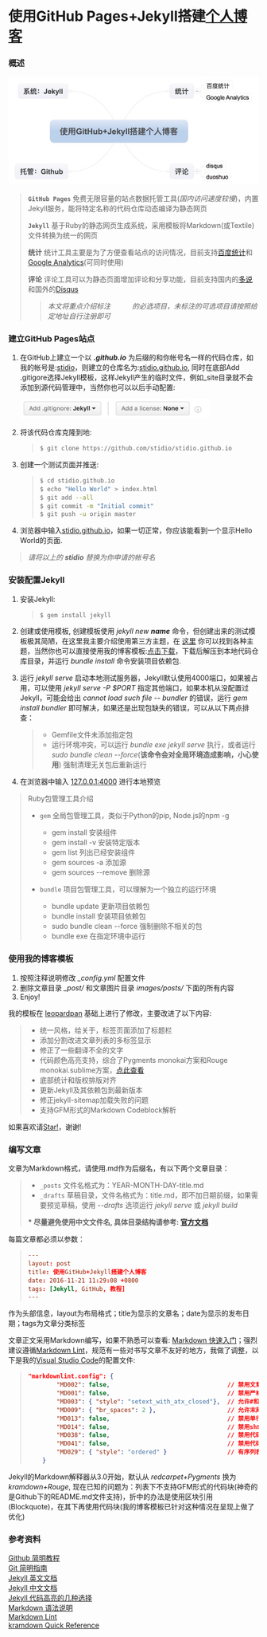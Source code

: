 使用GitHub Pages+Jekyll搭建[个人博客](https://stidio.github.io)
=======

### 概述 ###

![](/assets/build_blog_with_github_and_jekyll/01.jpg)

> **`GitHub Pages`** 免费无限容量的站点数据托管工具(*国内访问速度较慢*)，内置Jekyll服务，能将特定名称的代码仓库动态编译为静态网页
>
> **`Jekyll`** 基于Ruby的静态网页生成系统，采用模板将Markdown(或Textile)文件转换为统一的网页
>
> **统计** 统计工具主要是为了方便查看站点的访问情况，目前支持[百度统计](http://tongji.baidu.com)和[Google Analytics](http://www.google.com/analytics/)(可同时使用)
>
> **评论** 评论工具可以为静态页面增加评论和分享功能，目前支持国内的[多说](http://duoshuo.com)和国外的[Disqus](https://disqus.com)
>
> > *本文将重点介绍标注 `　　　` 的必选项目，未标注的可选项目请按照给定地址自行注册即可*

### 建立GitHub Pages站点 ###

1. 在GitHub上建立一个以 ***.github.io*** 为后缀的和你帐号名一样的代码仓库，如我的帐号是:[stidio](https://github.com/stidio)，则建立的仓库名为:[stidio.github.io](https://github.com/stidio/stidio.github.io), 同时在底部Add .gitigore选择Jekyll模板，这样Jekyll产生的临时文件，例如_site目录就不会添加到源代码管理中，当然你也可以以后手动配置:

    ![](/assets/build_blog_with_github_and_jekyll/02.jpg)

2. 将该代码仓库克隆到地:

    > ```sh
    > $ git clone https://github.com/stidio/stidio.github.io
    > ```

3. 创建一个测试页面并推送:

    > ```sh
    > $ cd stidio.github.io
    > $ echo "Hello World" > index.html
    > $ git add --all
    > $ git commit -m "Initial commit"
    > $ git push -u origin master
    > ```

4. 浏览器中输入[stidio.github.io](https://stidio.github.io)，如果一切正常，你应该能看到一个显示Hello World的页面.

> *请将以上的 __stidio__ 替换为你申请的帐号名*

### 安装配置Jekyll ###

1. 安装Jekyll:

    > ```sh
    > $ gem install jekyll
    > ```

2. 创建或使用模板, 创建模板使用 *jekyll new __name__* 命令，但创建出来的测试模板极其简陋，在这里我主要介绍使用第三方主题，在 [这里](http://jekyllthemes.org) 你可以找到各种主题，当然你也可以直接使用我的博客模板:[点击下载](https://github.com/stidio/stidio.github.io/archive/master.zip)，下载后解压到本地代码仓库目录，并运行 *bundle install* 命令安装项目依赖包.

3. 运行 *jekyll serve* 启动本地测试服务器，Jekyll默认使用4000端口，如果被占用，可以使用 *jekyll serve -P $PORT* 指定其他端口，如果本机从没配置过Jekyll，可能会给出 *cannot load such file -- bundler* 的错误，运行 *gem install bundler* 即可解决，如果还是出现包缺失的错误，可以从以下两点排查：

    > * Gemfile文件未添加指定包
    > * 运行环境冲突，可以运行 *bundle exe jekyll serve* 执行，或者运行 *sudo bundle clean --force*(**该命令会对全局环境造成影响，小心使用**) 强制清理无关包后重新运行

4. 在浏览器中输入 [127.0.0.1:4000](http://127.0.0.1:4000) 进行本地预览

> Ruby包管理工具介绍
>
> * `gem` 全局包管理工具，类似于Python的pip, Node.js的npm -g
>   * gem install               安装组件
>   * gem install -v            安装特定版本
>   * gem list                  列出已经安装组件
>   * gem sources -a            添加源
>   * gem sources --remove      删除源
>
> * `bundle` 项目包管理工具，可以理解为一个独立的运行环境
>   * bundle update             更新项目依赖包
>   * bundle install            安装项目依赖包
>   * sudo bundle clean --force 强制删除不相关的包
>   * bundle exe                在指定环境中运行

### 使用我的博客模板 ###

1. 按照注释说明修改 *_config.yml* 配置文件
2. 删除文章目录 *_post/* 和文章图片目录 *images/posts/* 下面的所有内容
3. Enjoy!

我的模板在 [leopardpan](https://github.com/leopardpan/leopardpan.github.io) 基础上进行了修改，主要改进了以下内容:

> * 统一风格，给关于，标签页面添加了标题栏
> * 添加分割改进文章列表的多标签显示
> * 修正了一些翻译不全的文字
> * 代码颜色高亮支持，综合了Pygments monokai方案和Rouge monokai.sublime方案，[点此查看](/css/code_style_monokai.css)
> * 底部统计和版权排版对齐
> * 更新Jekyll及其依赖包到最新版本
> * 修正jekyll-sitemap加载失败的问题
> * 支持GFM形式的Markdown Codeblock解析

如果喜欢请[Star!](https://github.com/stidio/stidio.github.io)，谢谢!

### 编写文章 ###

文章为Markdown格式，请使用.md作为后缀名，有以下两个文章目录：

> * `_posts` 文件名格式为：YEAR-MONTH-DAY-title.md
> * `_drafts` 草稿目录，文件名格式为：title.md，即不加日期前缀，如果需要预览草稿，使用 *\--drafts* 选项运行 *jekyll serve* 或 *jekyll build*
>
> **\* 尽量避免使用中文文件名, 具体目录结构请参考: [官方文档](http://jekyll.com.cn/docs/structure/)**

每篇文章都必须以参数：

> ```conf
> ---
> layout: post
> title: 使用GitHub+Jekyll搭建个人博客
> date: 2016-11-21 11:29:08 +0800
> tags: [Jekyll, GitHub, 教程]
> ---
> ```

作为头部信息，layout为布局格式；title为显示的文章名；date为显示的发布日期；tags为文章分类标签

文章正文采用Markdown编写，如果不熟悉可以查看: [Markdown 快速入门](http://wowubuntu.com/markdown/basic.html)；强烈建议遵循[Markdown Lint](https://github.com/DavidAnson/markdownlint/blob/master/doc/Rules.md)，规范有一些对书写文章不友好的地方，我做了调整，以下是我的[Visual Studio Code](https://code.visualstudio.com)的配置文件:

> ```json
> "markdownlint.config": {
>         "MD002": false,                                 // 禁用文章开头必须为H1标题栏
>         "MD001": false,                                 // 禁用严格的标题层级关系(H1->H2->H3...)
>         "MD003": { "style": "setext_with_atx_closed"},  // 允许#和===形式的标题风格混用
>         "MD009": { "br_spaces": 2 },                    // 允许末尾两个空格为<BR/>自动换行模式
>         "MD013": false,                                 // 禁用单行长度限制
>         "MD014": false,                                 // 禁用sh命令以 $ 作为开始
>         "MD038": false,                                 // 禁用代码不以空格作为开始或结束
>         "MD041": false,                                 // 禁用代码段必须有标题栏
>         "MD029": { "style": "ordered" }                 // 有序列表格式为顺序方式
>     }
> ```

Jekyll的Markdown解释器从3.0开始，默认从 *redcarpet+Pygments* 换为 *kramdown+Rouge*, 现在已知的问题为：列表下不支持GFM形式的代码块(神奇的是Github下的README.md文件支持)，折中的办法是使用区块引用(Blockquote)，在其下再使用代码块(我的博客模板已针对这种情况在呈现上做了优化)

### 参考资料 ###

[Github 简明教程](http://www.runoob.com/w3cnote/git-guide.html)  
[Git 简明指南](http://rogerdudler.github.io/git-guide/index.zh.html)  
[Jekyll 英文文档](https://jekyllrb.com/docs/home/)  
[Jekyll 中文文档](http://jekyll.com.cn/docs/home/)  
[Jekyll 代码高亮的几种选择](http://blog.csdn.net/qiujuer/article/details/50419279)  
[Markdown 语法说明](http://wowubuntu.com/markdown/index.html)  
[Markdown Lint](https://github.com/DavidAnson/markdownlint/blob/master/doc/Rules.md)  
[kramdown Quick Reference](http://kramdown.gettalong.org/quickref.html)